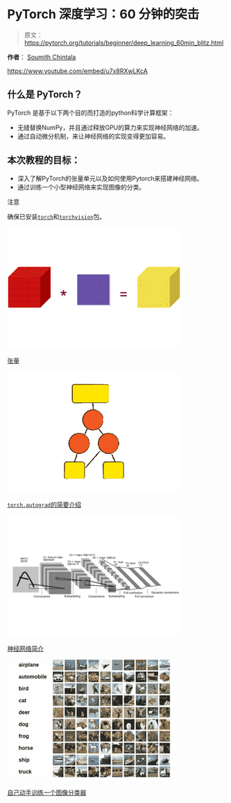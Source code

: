 # PyTorch 深度学习：60 分钟的突击

> 原文：<https://pytorch.org/tutorials/beginner/deep_learning_60min_blitz.html>

**作者**： [Soumith Chintala](http://soumith.ch)

<https://www.youtube.com/embed/u7x8RXwLKcA>

## 什么是 PyTorch？

PyTorch 是基于以下两个目的而打造的python科学计算框架：

*   无缝替换NumPy，并且通过释放GPU的算力来实现神经网络的加速。
*   通过自动微分机制，来让神经网络的实现变得更加容易。

## 本次教程的目标：

*   深入了解PyTorch的张量单元以及如何使用Pytorch来搭建神经网络。
*   通过训练一个小型神经网络来实现图像的分类。

注意

确保已安装[`torch`](https://github.com/pytorch/pytorch)和[`torchvision`](https://github.com/pytorch/vision)包。

![../_img/tensor_illustration_flat.png](img/0c7a402331744a44f5e17575b1607904.png)

[张量](blitz/tensor_tutorial.html#sphx-glr-beginner-blitz-tensor-tutorial-py)

![../_img/autodiff.png](img/0a7a97c39d6dfc0e08d2701eb7a49231.png)

[`torch.autograd`的简要介绍](blitz/autograd_tutorial.html#sphx-glr-beginner-blitz-autograd-tutorial-py)

![../_img/mnist1.png](img/be60e8e1f4baa0de87cf9d37c5325525.png)

[神经网络简介](blitz/neural_networks_tutorial.html#sphx-glr-beginner-blitz-neural-networks-tutorial-py)

![../_img/cifar101.png](img/7a28f697e6bab9f3d9b1e8da4a5a5249.png)

[自己动手训练一个图像分类器](blitz/cifar10_tutorial.html#sphx-glr-beginner-blitz-cifar10-tutorial-py)
